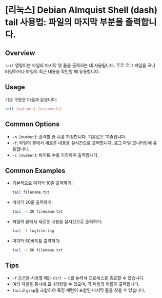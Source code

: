 # [리눅스] Debian Almquist Shell (dash) tail 사용법: 파일의 마지막 부분을 출력합니다.

## Overview
`tail` 명령어는 파일의 마지막 몇 줄을 출력하는 데 사용됩니다. 주로 로그 파일을 모니터링하거나 파일의 최근 내용을 확인할 때 유용합니다.

## Usage
기본 구문은 다음과 같습니다:

```bash
tail [options] [arguments]
```

## Common Options
- `-n [number]`: 출력할 줄 수를 지정합니다. 기본값은 10줄입니다.
- `-f`: 파일의 끝에서 새로운 내용을 실시간으로 출력합니다. 로그 파일 모니터링에 유용합니다.
- `-c [number]`: 바이트 수를 지정하여 출력합니다.

## Common Examples
- 기본적으로 마지막 10줄 출력하기:
  ```bash
  tail filename.txt
  ```

- 마지막 20줄 출력하기:
  ```bash
  tail -n 20 filename.txt
  ```

- 파일의 끝에서 새로운 내용을 실시간으로 출력하기:
  ```bash
  tail -f logfile.log
  ```

- 마지막 50바이트 출력하기:
  ```bash
  tail -c 50 filename.txt
  ```

## Tips
- `-f` 옵션을 사용할 때는 `Ctrl + C`를 눌러서 프로세스를 종료할 수 있습니다.
- 여러 파일을 동시에 모니터링할 수 있으며, 각 파일의 이름이 출력됩니다.
- `tail`과 `grep`을 조합하여 특정 패턴이 포함된 마지막 줄을 찾을 수 있습니다.